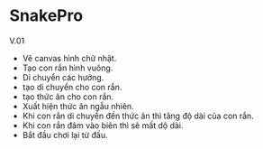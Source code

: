 # SnakePro
V.01 
* Vẽ canvas hình chữ nhật.
* Tạo con rắn hình vuông.
* Di chuyển các hướng.
* tạo di chuyển cho con rắn.
* tạo thức ăn cho con rắn.
* Xuất hiện thức ăn ngẫu nhiên.
* Khi con rắn di chuyển đến thức ăn thì tăng độ dài của con rắn.
* Khi con rắn đâm vào biên thì sẽ mất dộ dài.
* Bắt đầu chơi lại từ đầu.
